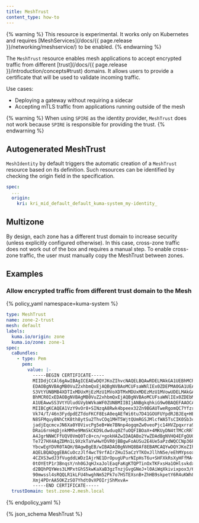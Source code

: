 ```yaml
---
title: MeshTrust
content_type: how-to
---
```


{% warning %}
This resource is experimental.
It works only on Kubernetes and requires [MeshServices](/docs/{{ page.release }}/networking/meshservice/) to be enabled.
{% endwarning %}

The `MeshTrust` resource enables mesh applications to accept encrypted traffic from different [trust](/docs/{{ page.release }}/introduction/concepts#trust) domains. It allows users to provide a certificate that will be used to validate incoming traffic.

Use cases:
* Deploying a gateway without requiring a sidecar
* Accepting mTLS traffic from applications running outside of the mesh

{% warning %}
When using `SPIRE` as the identity provider, `MeshTrust` does not work because `SPIRE` is responsible for providing the trust.
{% endwarning %}

## Autogenerated MeshTrust

`MeshIdentity` by default triggers the automatic creation of a `MeshTrust` resource based on its definition. Such resources can be identified by checking the origin field in the specification.

```yaml
spec:
  ...
  origin:
    kri: kri_mid_default_default_kuma-system_my-identity_
```

## Multizone

By design, each zone has a different trust domain to increase security (unless explicitly configured otherwise). In this case, cross-zone traffic does not work out of the box and requires a manual step. To enable cross-zone traffic, the user must manually copy the MeshTrust between zones.

## Examples

### Allow encrypted traffic from different trust domain to the Mesh

{% policy_yaml namespace=kuma-system %}
```yaml
type: MeshTrust
name: zone-2-trust
mesh: default
labels:
  kuma.io/origin: zone
  kuma.io/zone: zone-1
spec:
  caBundles:
    - type: Pem
      pem:
        value: |-
          -----BEGIN CERTIFICATE-----
          MIIDdjCCAl6gAwIBAgICEAEwDQYJKoZIhvcNAQELBQAwRDELMAkGA1UEBhMCR0Ix
          EDAOBgNVBAgMB0VuZ2xhbmQxEjAQBgNVBAoMCUFsaWNlIEx0ZDEPMA0GA1UEAwwG
          S3VtYUNBMB4XDTIxMDUxMjEzMzU1MVoXDTMxMDUxMDEzMzU1MVowUDELMAkGA1UE
          BhMCR0IxEDAOBgNVBAgMB0VuZ2xhbmQxEjAQBgNVBAoMCUFsaWNlIEx0ZDEbMBkG
          A1UEAwwSS3VtYUludGVybWVkaWF0ZUNBMIIBIjANBgkqhkiG9w0BAQEFAAOCAQ8A
          MIIBCgKCAQEA1VzY9vOr8+SINzqA8Rwk4bpeex32Zn9BGAUTweRgomQC7Yfzrm6/
          Vk74/T/46n3FydpdEZTdoFKCF8EsA0eqAEfWi6tu7D41GOUFUYpdRJBJEq+HE17Q
          N8SFMquy8NhCtK8th8ytSu2ThvCOq1MHT5WjtQUmRGSJMlcfWA5TsCIK0Sb3cSf3
          jadjEqcmcvJN6Xa0Y0VivcPg5eB+We7BNnp4ogqmZw0veoPjc14HVZpqxrra9Yez
          DRai6rnHqDjnkMMhe9MmSkCKD9Ldwduq0ZfuOQFIBOaX+4MKUyDN4tTMCcRRl/Nl
          A4JgrNNWCFfUQV0VmQ0Tc8+cn/+gokHAZwIDAQABo2YwZDAdBgNVHQ4EFgQUGNjz
          Te727HX4AqZDMn1L9XzkTaYwHwYDVR0jBBgwFoAUSu2E4Ue5aPzdWQCCNp36Pf3i
          YbcwEgYDVR0TAQH/BAgwBgEB/wIBADAOBgNVHQ8BAf8EBAMCAQYwDQYJKoZIhvcN
          AQELBQADggEBACuOczJlf4wcT9rfAIrZHuI5aCzYTKOxJllhN5e/eEhMYpsox6Zb
          4CZXS3wdJ3fVugddLWDzIAjrNE1DrOpugUPurNIpHsT6u+SHFXkRsXyHFfMA+CZJ
          0tOYEtP1r3BnqsY/nh0GJqHJxaJolEaqFaKgKTQPTinOxTKFxsHa1OHlsvkdxvot
          d2BQhPQYWes3LMPxtGhS5kwKaXaB3gzTnzjGvgGNeJ+l0AiWqXkivixpox3/6mMa
          90mwssl4sRQQLR1kLFU4hwghNm52Pk7o7HSTEXsnB+ZhHB9skpetY6R4uKWh8xap
          Xmj4PDrAA5OKZzSO7Yhdt0vXPOIrjShMxvA=
          -----END CERTIFICATE-----
  trustDomain: test.zone-2.mesh.local
```
{% endpolicy_yaml %}

{% json_schema MeshTrust %}
